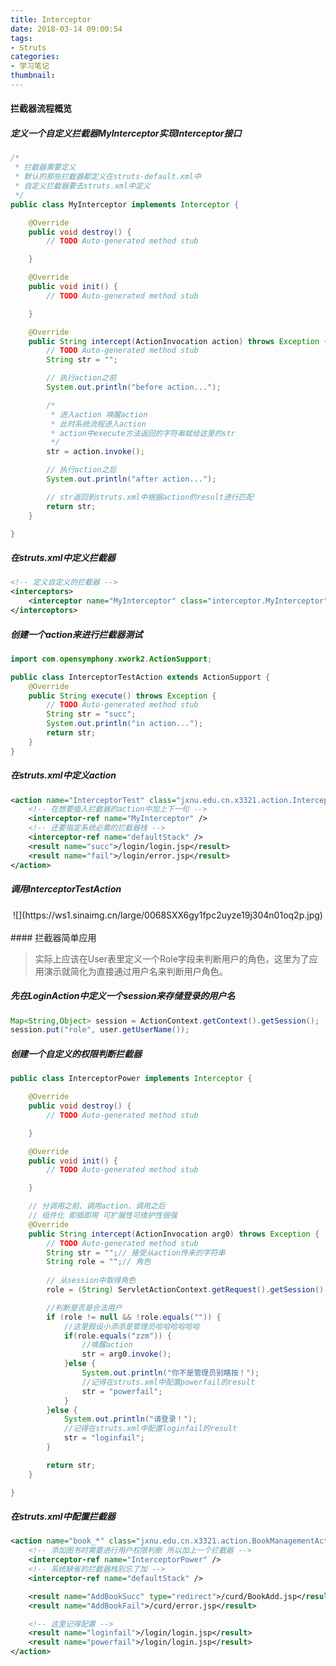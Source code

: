 ```yaml
---
title: Interceptor
date: 2018-03-14 09:00:54
tags:
- Struts
categories: 
- 学习笔记
thumbnail:
---
```

#### 拦截器流程概览
<!--more-->

##### 定义一个自定义拦截器MyInterceptor实现Interceptor接口

```java
/*
 * 拦截器需要定义 
 * 默认的那些拦截器都定义在struts-default.xml中 
 * 自定义拦截器要去struts.xml中定义
 */
public class MyInterceptor implements Interceptor {

	@Override
	public void destroy() {
		// TODO Auto-generated method stub

	}

	@Override
	public void init() {
		// TODO Auto-generated method stub

	}

	@Override
	public String intercept(ActionInvocation action) throws Exception {
		// TODO Auto-generated method stub
		String str = "";

		// 执行action之前
		System.out.println("before action...");

		/*
		 * 进入action 唤醒action
		 * 此时系统流程进入action
		 * action中execute方法返回的字符串赋给这里的str
		 */
		str = action.invoke();

		// 执行action之后
		System.out.println("after action...");

		// str返回到struts.xml中根据action的result进行匹配
		return str;
	}

}
```

##### 在struts.xml中定义拦截器

```xml
<!-- 定义自定义的拦截器 -->
<interceptors>
	<interceptor name="MyInterceptor" class="interceptor.MyInterceptor"/>
</interceptors>
```

##### 创建一个action来进行拦截器测试

```java
import com.opensymphony.xwork2.ActionSupport;

public class InterceptorTestAction extends ActionSupport {
	@Override
	public String execute() throws Exception {
		// TODO Auto-generated method stub
		String str = "succ";
		System.out.println("in action...");
		return str;
	}
}
```

##### 在struts.xml中定义action

```xml
<action name="InterceptorTest" class="jxnu.edu.cn.x3321.action.InterceptorTestAction">
	<!-- 在想要插入拦截器的action中加上下一句 -->
	<interceptor-ref name="MyInterceptor" />
	<!-- 还要指定系统必需的拦截器栈 -->
	<interceptor-ref name="defaultStack" />
	<result name="succ">/login/login.jsp</result>
	<result name="fail">/login/error.jsp</result>
</action>
```

##### 调用InterceptorTestAction

<center>![](https://ws1.sinaimg.cn/large/0068SXX6gy1fpc2uyze19j304n01oq2p.jpg)</center>
<br>
#### 拦截器简单应用

>实际上应该在User表里定义一个Role字段来判断用户的角色，这里为了应用演示就简化为直接通过用户名来判断用户角色。

##### 先在LoginAction中定义一个session来存储登录的用户名

```java
Map<String,Object> session = ActionContext.getContext().getSession();
session.put("role", user.getUserName());
```

##### 创建一个自定义的权限判断拦截器

```java
public class InterceptorPower implements Interceptor {

	@Override
	public void destroy() {
		// TODO Auto-generated method stub

	}

	@Override
	public void init() {
		// TODO Auto-generated method stub

	}

	// 分调用之前、调用action、调用之后
	// 组件化 即插即用 可扩展性可维护性很强
	@Override
	public String intercept(ActionInvocation arg0) throws Exception {
		// TODO Auto-generated method stub
		String str = "";// 接受从action传来的字符串
		String role = "";// 角色
		
		// 从session中取得角色
		role = (String) ServletActionContext.getRequest().getSession().getAttribute("role");

		//判断是否是合法用户
		if (role != null && !role.equals("")) {
			//这里假设小添添是管理员哈哈哈哈哈哈
			if(role.equals("zzm")) {
				//唤醒action
				str = arg0.invoke();
			}else {
				System.out.println("你不是管理员别瞎按！");
				//记得在struts.xml中配置powerfail的result
				str = "powerfail";
			}
		}else {
			System.out.println("请登录！");
			//记得在struts.xml中配置loginfail的result
			str = "loginfail";
		}

		return str;
	}

}
```

##### 在struts.xml中配置拦截器

```xml
<action name="book_*" class="jxnu.edu.cn.x3321.action.BookManagementAction" method="{1}">
	<!-- 添加图书时需要进行用户权限判断 所以加上一个拦截器 -->
	<interceptor-ref name="InterceptorPower" />
	<!-- 系统缺省的拦截器栈别忘了加 -->
	<interceptor-ref name="defaultStack" />

	<result name="AddBookSucc" type="redirect">/curd/BookAdd.jsp</result>
	<result name="AddBookFail">/curd/error.jsp</result>

	<!-- 这里记得配置 -->
	<result name="loginfail">/login/login.jsp</result>
	<result name="powerfail">/login/login.jsp</result>
</action>
```
